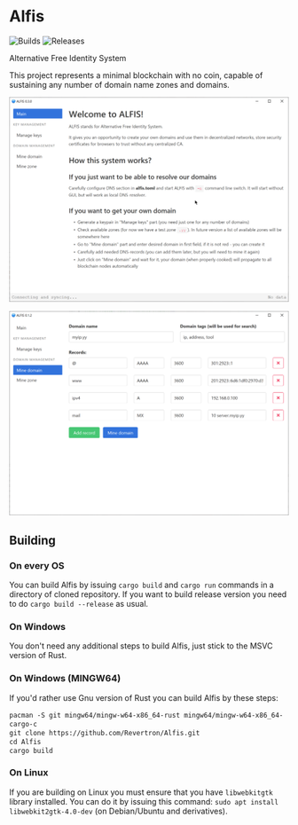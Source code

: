 # Alfis

![Builds](https://github.com/Revertron/Alfis/actions/workflows/rust_build_and_test.yml/badge.svg)
![Releases](https://github.com/Revertron/Alfis/actions/workflows/rust_create_release.yml/badge.svg)

Alternative Free Identity System

This project represents a minimal blockchain with no coin, capable of sustaining any number of domain name zones and domains.

![Screenshot](img/PiSwDe.png)

![Screenshot](img/0WzaeA.png)


## Building

### On every OS
You can build Alfis by issuing `cargo build` and `cargo run` commands in a directory of cloned repository.
If you want to build release version you need to do `cargo build --release` as usual.

### On Windows
You don't need any additional steps to build Alfis, just stick to the MSVC version of Rust.

### On Windows (MINGW64)
If you'd rather use Gnu version of Rust you can build Alfis by these steps:
```
pacman -S git mingw64/mingw-w64-x86_64-rust mingw64/mingw-w64-x86_64-cargo-c
git clone https://github.com/Revertron/Alfis.git
cd Alfis
cargo build
```

### On Linux
If you are building on Linux you must ensure that you have `libwebkitgtk` library installed.
You can do it by issuing this command: `sudo apt install libwebkit2gtk-4.0-dev` (on Debian/Ubuntu and derivatives).
